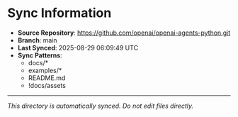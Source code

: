 # Sync Information

- **Source Repository**: https://github.com/openai/openai-agents-python.git
- **Branch**: main
- **Last Synced**: 2025-08-29 06:09:49 UTC
- **Sync Patterns**:
  - docs/*
  - examples/*
  - README.md
  - !docs/assets

---
*This directory is automatically synced. Do not edit files directly.*
